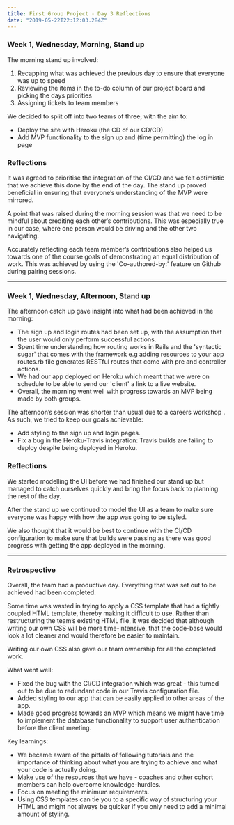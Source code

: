 ```yaml
---
title: First Group Project - Day 3 Reflections
date: "2019-05-22T22:12:03.284Z"
---
```


### Week 1, Wednesday, Morning, Stand up
The morning stand up involved:
1. Recapping what was achieved the previous day to ensure that everyone was up to speed 
2. Reviewing the items in the to-do column of our project board and picking the days priorities
3. Assigning tickets to team members
  
We decided to split off into two teams of three, with the aim to:
* Deploy the site with Heroku (the CD of our CD/CD)
* Add MVP functionality to the sign up and (time permitting) the log in page

### Reflections
It was agreed to prioritise the integration of the CI/CD and we felt optimistic that we achieve this done by the end of the day. The stand up proved beneficial in ensuring that everyone’s understanding of the MVP were mirrored.
  
A point that was raised during the morning session was that we need to be mindful about crediting each other’s contributions. This was especially true in our case, where one person would be driving and the other two navigating. 
  
Accurately reflecting each team member’s contributions also helped us towards one of the course goals of demonstrating an equal distribution of work. This was achieved by using the 'Co-authored-by:' feature on Github during pairing sessions.

---

### Week 1, Wednesday, Afternoon, Stand up
The afternoon catch up gave insight into what had been achieved in the morning:
* The sign up and login routes had been set up, with the assumption that the user would only perform successful actions.
* Spent time understanding how routing works in Rails and the 'syntactic sugar' that comes with the framework e.g adding resources to your app routes.rb file generates RESTful routes that come with pre and controller actions.
* We had our app deployed on Heroku which meant that we were on schedule to be able to send our 'client' a link to a live website.
* Overall, the morning went well with progress towards an MVP being made by both groups.
  
The afternoon’s session was shorter than usual due to a careers workshop . As such, we tried to keep our goals achievable:
* Add styling to the sign up and login pages.
* Fix a bug in the Heroku-Travis integration: Travis builds are failing to deploy despite being deployed in Heroku.

### Reflections
We started modelling the UI before we had finished our stand up but managed to catch ourselves quickly and bring the focus back to planning the rest of the day. 

After the stand up we continued to model the UI as a team to make sure everyone was happy with how the app was going to be styled. 

We also thought that it would be best to continue with the CI/CD configuration to make sure that builds were passing as there was good progress with getting the app deployed in the morning.

---

### Retrospective
Overall, the team had a productive day. Everything that was set out to be achieved had been completed. 
  
Some time was wasted in trying to apply a CSS template that had a tightly coupled HTML template, thereby making it difficult to use. Rather than restructuring the team’s existing HTML file, it was decided that although writing our own CSS will be more time-intensive, that the code-base would look a lot cleaner and would therefore be easier to maintain. 
  
Writing our own CSS also gave our team ownership for all the completed work.
  
What went well:
  
* Fixed the bug with the CI/CD integration which was great - this turned out to be due to redundant code in our Travis configuration file.
* Added styling to our app that can be easily applied to other areas of the app.
* Made good progress towards an MVP which means we might have time to implement the database functionality to support user authentication before the client meeting.  

Key learnings:
* We became aware of the pitfalls of following tutorials and the importance of thinking about what you are trying to achieve and what your code is actually doing.
* Make use of the resources that we have - coaches and other cohort members can help overcome knowledge-hurdles.
* Focus on meeting the minimum requirements.
* Using CSS templates can tie you to a specific way of structuring your HTML and might not always be quicker if you only need to add a minimal amount of styling.
